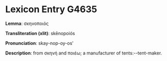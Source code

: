 # Lexicon Entry G4635

**Lemma**: σκηνοποιός

**Transliteration (xlit)**: skēnopoiós

**Pronunciation**: skay-nop-oy-os'

**Description**:
from σκηνή and ποιέω; a manufacturer of tents:--tent-maker.
